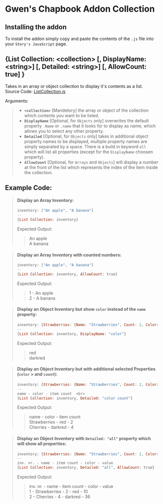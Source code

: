 # Gwen's Chapbook Addon Collection
## Installing the addon
To install the addon simply copy and paste the contents of the `.js` file into your `Story's JavaScript` page.
## {List Collection: \<collection> [, DisplayName: \<string>] [, Detailed: \<string>] [, AllowCount: true] }
Takes in an array or object collection to display it's contents as a list. <br>
Source Code: [ListCollection.js](https://github.com/GwenTastic/Chapbook-Addon-Collection/blob/master/LIst%20Collection/List%20Collection.js "List Collection.js") <br>

Arguments:
> - **`<collection>`** [Mandetory] the array or object of the collection which contents you want to be listed.
> - **`DisplayName`** [Optional, for `Objects` only] overwrites the default property `.Name` or `.name` that it looks for to display as name, which allows you to select any other property.
> - **`Detailed`** [Optional, for `Objects` only] takes in additional object property names to be displayed, multiple property names are simply separated by a space. There is a build in keyword `all` which will list all properties (except for the `DisplayName` choosen property).
> - **`AllowCount`** [Optional, for `Arrays` and `Objects`] will display a number at the front of the list which represents the index of the item inside the collection.

## Example Code:<br>
 > #### Display an Array Inventory:
> ```hs
> inventory: ["An apple", "A banana"]
> --
> {List Collection: inventory}
> ```
>  Expected Output:
> > An apple <br>
> > A banana

> #### Display an Array Inventory with counted numbers:
> ```hs
> inventory: ["An apple", "A banana"]
> --
> {List Collection: inventory, AllowCount: true}
> ```
> Expected Output:
> > 1 - An apple <br>
> > 2 - A banana


> #### Display an Object Inventory but show `color` instead of the `name` property:
> ```hs
> inventory: {Strawberries: {Name: "Strawberries", Count: 2, Color: "red", Value: 10}, Cherries: {Name: "Cherries", Count: 4, Color: "darkred", Value: 36}}
> --
> {List Collection: inventory, DisplayName: "color"}
> ```
> Expected Output:
> > red <br>
> > darkred

> #### Display an Object Inventory but with additional selected Properties (`color` > and `count`):
> ```hs
> inventory: {Strawberries: {Name: "Strawberries", Count: 2, Color: "red", Value: 10}, Cherries: {Name: "Cherries", Count: 4, Color: "darkred", Value: 36}}
> --
> name - color - item count  <br>
> {List Collection: inventory, Detailed: "color count"}
> ```
> Expected Output:
> > name - color - item count  <br>
> > Strawberries - red - 2 <br>
> > Cherries - darkred - 4



> #### Display an Object Inventory with `Detailed: "all"` property which will show all properties:
> ```hs
> inventory: {Strawberries: {Name: "Strawberries", Count: 2, Color: "red", Value: 10}, Cherries: {Name: "Cherries", Count: 4, Color: "darkred", Value: 36}}
> --
> inv. nr. - name - item count - color - value
> {List Collection: inventory, Detailed: "all", AllowCount: true}
> ```
> Expected Output:
> > inv. nr. - name - item count - color - value <br>
> > 1 - Strawberries - 2 - red - 10 <br>
> > 2 - Cherries - 4 - darkred - 36
